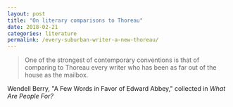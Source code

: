 ```yaml
---
layout: post
title: "On literary comparisons to Thoreau"
date: 2018-02-21
categories: literature
permalink: /every-suburban-writer-a-new-thoreau/
---
```


> One of the strongest of contemporary conventions is that of comparing to Thoreau every writer who has been as far out of the house as the mailbox.

Wendell Berry, "A Few Words in Favor of Edward Abbey," collected in *What Are People For?*